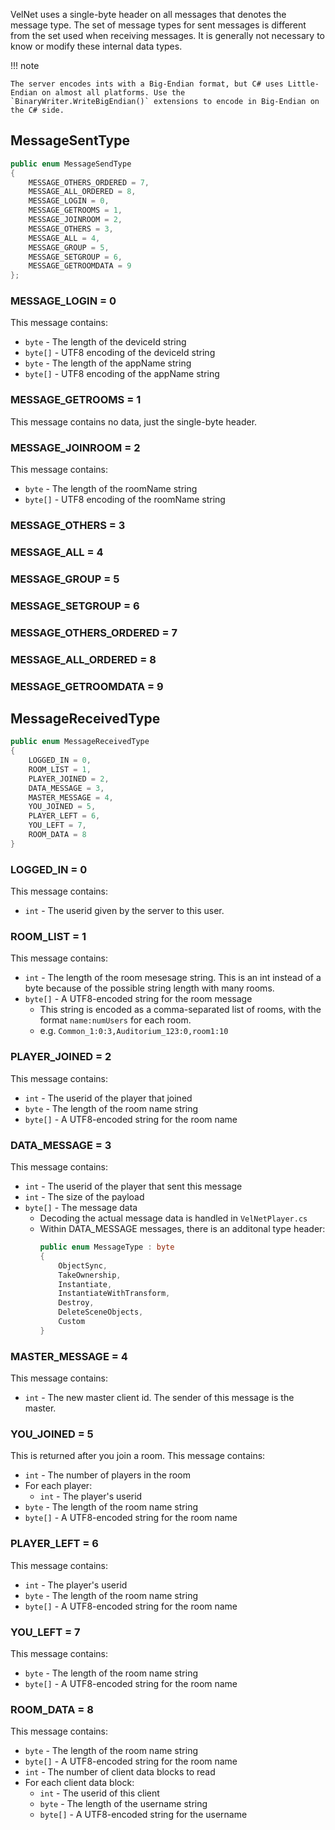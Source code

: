 VelNet uses a single-byte header on all messages that denotes the message type. The set of message types for sent messages is different from the set used when receiving messages.
It is generally not necessary to know or modify these internal data types.

!!! note

    The server encodes ints with a Big-Endian format, but C# uses Little-Endian on almost all platforms. Use the `BinaryWriter.WriteBigEndian()` extensions to encode in Big-Endian on the C# side.

## MessageSentType
```cs
public enum MessageSendType
{
    MESSAGE_OTHERS_ORDERED = 7,
    MESSAGE_ALL_ORDERED = 8,
    MESSAGE_LOGIN = 0,
    MESSAGE_GETROOMS = 1,
    MESSAGE_JOINROOM = 2,
    MESSAGE_OTHERS = 3,
    MESSAGE_ALL = 4,
    MESSAGE_GROUP = 5,
    MESSAGE_SETGROUP = 6,
    MESSAGE_GETROOMDATA = 9
};
```
### MESSAGE_LOGIN = 0
This message contains:
 - `byte` - The length of the deviceId string
 - `byte[]` - UTF8 encoding of the deviceId string
 - `byte` - The length of the appName string
 - `byte[]` - UTF8 encoding of the appName string
### MESSAGE_GETROOMS = 1
This message contains no data, just the single-byte header.
### MESSAGE_JOINROOM = 2
This message contains:
 - `byte` - The length of the roomName string
 - `byte[]` - UTF8 encoding of the roomName string
### MESSAGE_OTHERS = 3
### MESSAGE_ALL = 4
### MESSAGE_GROUP = 5
### MESSAGE_SETGROUP = 6
### MESSAGE_OTHERS_ORDERED = 7
### MESSAGE_ALL_ORDERED = 8
### MESSAGE_GETROOMDATA = 9

## MessageReceivedType
```cs
public enum MessageReceivedType
{
    LOGGED_IN = 0,
    ROOM_LIST = 1,
    PLAYER_JOINED = 2,
    DATA_MESSAGE = 3,
    MASTER_MESSAGE = 4,
    YOU_JOINED = 5,
    PLAYER_LEFT = 6,
    YOU_LEFT = 7,
    ROOM_DATA = 8
}
```
### LOGGED_IN = 0
This message contains:
 - `int` - The userid given by the server to this user.
### ROOM_LIST = 1
This message contains:
 - `int` - The length of the room mesesage string. This is an int instead of a byte because of the possible string length with many rooms.
 - `byte[]` - A UTF8-encoded string for the room message
   - This string is encoded as a comma-separated list of rooms, with the format `name:numUsers` for each room.
   - e.g. `Common_1:0:3,Auditorium_123:0,room1:10`
### PLAYER_JOINED = 2
This message contains:
 - `int` - The userid of the player that joined
 - `byte` - The length of the room name string
 - `byte[]` - A UTF8-encoded string for the room name
### DATA_MESSAGE = 3
This message contains:
 - `int` - The userid of the player that sent this message
 - `int` - The size of the payload
 - `byte[]` - The message data
   - Decoding the actual message data is handled in `VelNetPlayer.cs`
   - Within DATA_MESSAGE messages, there is an additonal type header:
     ```cs
     public enum MessageType : byte
     {
         ObjectSync,
         TakeOwnership,
         Instantiate,
         InstantiateWithTransform,
         Destroy,
         DeleteSceneObjects,
         Custom
     }
     ```

### MASTER_MESSAGE = 4

This message contains:

 - `int` - The new master client id. The sender of this message is the master.

### YOU_JOINED = 5
This is returned after you join a room.
This message contains:
 - `int` - The number of players in the room
 - For each player:
   - `int` - The player's userid
 - `byte` - The length of the room name string
 - `byte[]` - A UTF8-encoded string for the room name
### PLAYER_LEFT = 6

This message contains:

 - `int` - The player's userid
 - `byte` - The length of the room name string
 - `byte[]` - A UTF8-encoded string for the room name

### YOU_LEFT = 7
This message contains:
 - `byte` - The length of the room name string
 - `byte[]` - A UTF8-encoded string for the room name

### ROOM_DATA = 8
This message contains:
 - `byte` - The length of the room name string
 - `byte[]` - A UTF8-encoded string for the room name
 - `int` - The number of client data blocks to read
 - For each client data block:
   - `int` - The userid of this client
   - `byte` - The length of the username string
   - `byte[]` - A UTF8-encoded string for the username
